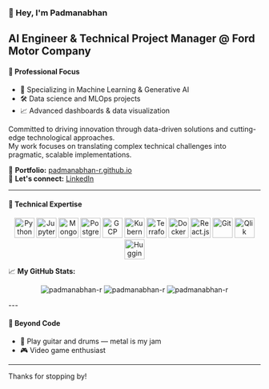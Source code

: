 ### 👋 Hey, I'm Padmanabhan

**AI Engineer & Technical Project Manager @ Ford Motor Company**  
---

#### 🧪 Professional Focus

- 🧠 Specializing in Machine Learning & Generative AI  
- 🛠️ Data science and MLOps projects  
- 📈 Advanced dashboards & data visualization   

Committed to driving innovation through data-driven solutions and cutting-edge technological approaches.  
My work focuses on translating complex technical challenges into pragmatic, scalable implementations.

🎯 **Portfolio:** [padmanabhan-r.github.io](https://padmanabhan-r.github.io/)  
🤝 **Let's connect:** [LinkedIn](https://www.linkedin.com/in/padmanabhan-rajendrakumar/)  

---

#### 🧰 Technical Expertise  

<p align="center">
  <img src="https://cdn.jsdelivr.net/gh/devicons/devicon/icons/python/python-original.svg" width="40" alt="Python"/>
  <img src="https://cdn.jsdelivr.net/gh/devicons/devicon/icons/jupyter/jupyter-original.svg" width="40" alt="Jupyter"/>
  <img src="https://cdn.jsdelivr.net/gh/devicons/devicon/icons/mongodb/mongodb-original.svg" width="40" alt="MongoDB"/>
  <img src="https://cdn.jsdelivr.net/gh/devicons/devicon/icons/postgresql/postgresql-original.svg" width="40" alt="PostgreSQL"/>
  <img src="https://cdn.jsdelivr.net/gh/devicons/devicon/icons/googlecloud/googlecloud-original.svg" width="40" alt="GCP"/>
  <img src="https://cdn.jsdelivr.net/gh/devicons/devicon/icons/kubernetes/kubernetes-plain.svg" width="40" alt="Kubernetes"/>
  <img src="https://cdn.jsdelivr.net/gh/devicons/devicon/icons/terraform/terraform-original.svg" width="40" alt="Terraform"/>
  <img src="https://cdn.jsdelivr.net/gh/devicons/devicon/icons/docker/docker-original.svg" width="40" alt="Docker"/>
  <img src="https://cdn.jsdelivr.net/gh/devicons/devicon/icons/react/react-original.svg" width="40" alt="React.js"/>
  <img src="https://cdn.jsdelivr.net/gh/devicons/devicon/icons/git/git-original.svg" width="40" alt="Git"/>
  <img src="https://raw.githubusercontent.com/gilbarbara/logos/master/logos/qlik.svg" width="40" height="40" alt="Qlik"/>
  <img src="https://huggingface.co/front/assets/huggingface_logo-noborder.svg" width="40" alt="Hugging Face"/>
</p>

📈 **My GitHub Stats:**

<p align="center">
  <img src="https://github-readme-stats.vercel.app/api/top-langs?username=padmanabhan-r&show_icons=true&locale=en&layout=compact" alt="padmanabhan-r" />
  <img src="https://github-readme-stats.vercel.app/api?username=padmanabhan-r&show_icons=true&locale=en" alt="padmanabhan-r" />
  <img src="" alt="padmanabhan-r" />
</p>
---

#### 🎸 Beyond Code  

- 🎵 Play guitar and drums — metal is my jam  
- 🎮 Video game enthusiast  

---

Thanks for stopping by!
